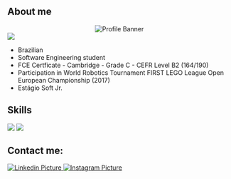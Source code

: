 ## About me
<div align="center">
  <img src="https://user-images.githubusercontent.com/129913960/232249120-f9167bc5-b140-45ff-aeed-ae56e80f947e.png" alt="Profile Banner">
</div>
<img src="https://github.com/MaduFurini/MaduFurini/assets/129913960/9786b98e-ad94-438f-8bd7-21d48df7afee">

<div align="left">
  <ul>
    <li>Brazilian</li>
    <li>Software Engineering student </li>
    <li>FCE Certficate - Cambridge - Grade C - CEFR Level B2 (164/190) 󠁧󠁢󠁥󠁮</li>
    <li>Participation in World Robotics Tournament FIRST LEGO League Open European Championship (2017)</li>
    <li>Estágio Soft Jr.</li>
  </ul>
 </div>
 
## Skills
<div>
  <img src="https://user-images.githubusercontent.com/129913960/232250121-1b14453a-de85-457f-a1d8-9ae6845128af.png">
  <img src="https://user-images.githubusercontent.com/129913960/232250151-aa0ebbb6-2dd9-4f2e-9007-8c4b99a0261a.png">

 
## Contact me:
 <div>
  <a href="https://www.linkedin.com/in/madu-furini-0ab565269/"> 
    <img src="https://user-images.githubusercontent.com/129913960/232249843-9a5064c3-61c0-4098-b3a3-6ce4dabae974.png" alt="Linkedin Picture">
  </a>
  <a href="https://www.instagram.com/madu_furini/"> 
    <img src="https://user-images.githubusercontent.com/129913960/232249935-c9efac98-03cf-45d7-ad60-7549d603f39f.png" alt="Instagram Picture">
  </a>
   
  </div>
